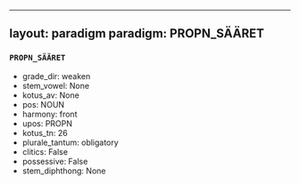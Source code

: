 
---
layout: paradigm
paradigm: PROPN_SÄÄRET
---
### ` PROPN_SÄÄRET `


* grade_dir: weaken
* stem_vowel: None
* kotus_av: None
* pos: NOUN
* harmony: front
* upos: PROPN
* kotus_tn: 26
* plurale_tantum: obligatory
* clitics: False
* possessive: False
* stem_diphthong: None
